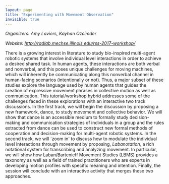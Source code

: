 ```yaml
---
layout: page
title: "Experimenting with Movement Observation"
invisible: true
---
```


<p class="text-left"><i>Organizers: Amy Laviers, Kayhan Ozcimder</i></p>
<p class="text-left"><i>Website: <a href="http://radlab.mechse.illinois.edu/rss-2017-workshop/">http://radlab.mechse.illinois.edu/rss-2017-workshop/</a></i></p>

<p>
There is a growing interest in literature to study bio-inspired multi-agent
robotic systems that involve individual level interactions in order to achieve
a desired shared task. In human agents, these interactions are both verbal and
nonverbal, and this poses unique challenges for moving machines, which will
inherently be communicating along this nonverbal channel in human-facing
scenarios (intentionally or not). Thus, a major subset of these studies explore
the language used by human agents that guides the creation of expressive
movement phrases in collective motion as well as communication. This
tutorial/workshop hybrid addresses some of the challenges faced in these
explorations with an interactive two track discussions. In the first track, we
will begin the discussion by proposing a new framework, dance, to study
movement and collective behavior. We will show that dance is an accessible
medium to formally study decision-making and communication strategies of
individuals in a group and the rules extracted from dance can be used to
construct new formal methods of cooperation and decision-making for multi-agent
robotic systems.  In the second track, we will `zoom in' to discuss how to
modulate the individual level interactions through movement by proposing,
<i>Labanotation,</i> a rich notational system for transcribing and analyzing movement.
In particular, we will show how Laban/Bartenieff Movement Studies (LBMS)
provides a taxonomy as well as a field of trained practitioners who are experts
in developing motion profiles with specific meaning and intention.  Finally,
the session will conclude with an interactive activity that merges these two
approaches.
</p>

